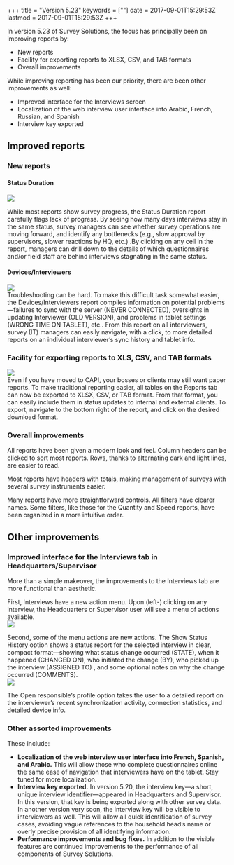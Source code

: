 +++
title = "Version 5.23"
keywords = [""]
date = 2017-09-01T15:29:53Z
lastmod = 2017-09-01T15:29:53Z
+++

In version 5.23 of Survey Solutions, the focus has principally been on
improving reports by:

-   New reports
-   Facility for exporting reports to XLSX, CSV, and TAB formats
-   Overall improvements

While improving reporting has been our priority, there are been other
improvements as well:

-   Improved interface for the Interviews screen
-   Localization of the web interview user interface into Arabic,
    French, Russian, and Spanish
-   Interview key exported

Improved reports
----------------

### New reports

#### Status Duration

![](/images/813569.png)

While most reports show survey progress, the Status Duration report
carefully flags lack of progress. By seeing how many days interviews
stay in the same status, survey managers can see whether survey
operations are moving forward, and identify any bottlenecks (e.g., slow
approval by supervisors, slower reactions by HQ, etc.) .By clicking on
any cell in the report, managers can drill down to the details of which
questionnaires and/or field staff are behind interviews stagnating in
the same status.

#### Devices/Interviewers

![](/images/813575.png)  
Troubleshooting can be hard. To make this difficult task somewhat
easier, the Devices/Interviewers report compiles information on
potential problems—failures to sync with the server (NEVER CONNECTED),
oversights in updating Interviewer (OLD VERSION), and problems in tablet
settings (WRONG TIME ON TABLET), etc.. From this report on all
interviewers, survey (IT) managers can easily navigate, with a click, to
more detailed reports on an individual interviewer’s sync history and
tablet info.

### Facility for exporting reports to XLS, CSV, and TAB formats

![](/images/813576.png)  
Even if you have moved to CAPI, your bosses or clients may still want
paper reports. To make traditional reporting easier, all tables on the
Reports tab can now be exported to XLSX, CSV, or TAB format. From that
format, you can easily include them in status updates to internal and
external clients. To export, navigate to the bottom right of the report,
and click on the desired download format.

### Overall improvements

All reports have been given a modern look and feel. Column headers can
be clicked to sort most reports. Rows, thanks to alternating dark and
light lines, are easier to read.

Most reports have headers with totals, making management of surveys with
several survey instruments easier.

Many reports have more straightforward controls. All filters have
clearer names. Some filters, like those for the Quantity and Speed
reports, have been organized in a more intuitive order.

Other improvements
------------------

### Improved interface for the Interviews tab in Headquarters/Supervisor

More than a simple makeover, the improvements to the Interviews tab are
more functional than aesthetic.

First, Interviews have a new action menu. Upon (left-) clicking on any
interview, the Headquarters or Supervisor user will see a menu of
actions available.  
![](/images/813577.png)

Second, some of the menu actions are new actions. The Show Status
History option shows a status report for the selected interview in
clear, compact format—showing what status change occurred (STATE), when
it happened (CHANGED ON), who initiated the change (BY), who picked up
the interview (ASSIGNED TO) , and some optional notes on why the change
occurred (COMMENTS).  
![](/images/813578.png)

The Open responsible’s profile option takes the user to a detailed
report on the interviewer’s recent synchronization activity, connection
statistics, and detailed device info.

### Other assorted improvements

These include:

-   **Localization of the web interview user interface into French,
    Spanish, and Arabic.** This will allow those who complete
    questionnaires online the same ease of navigation that interviewers
    have on the tablet. Stay tuned for more localization.
-   **Interview key exported.** In version 5.20, the interview key—a
    short, unique interview identifier—appeared in Headquarters and
    Supervisor. In this version, that key is being exported along with
    other survey data. In another version very soon, the interview key
    will be visible to interviewers as well. This will allow all quick
    identification of survey cases, avoiding vague references to the
    household head’s name or overly precise provision of all identifying
    information.
-   **Performance improvements and bug fixes.** In addition to the
    visible features are continued improvements to the performance of
    all components of Survey Solutions.

### 

###
